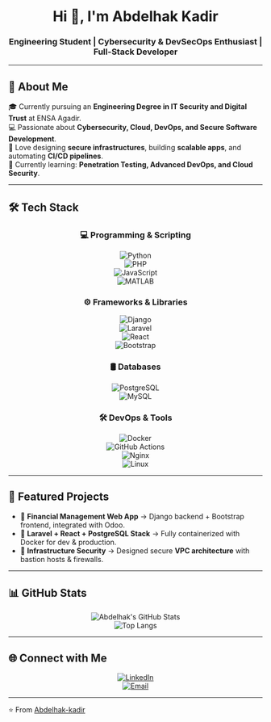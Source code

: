 <!-- Modern GitHub Profile README -->

<h1 align="center">Hi 👋, I'm Abdelhak Kadir</h1>
<h3 align="center">Engineering Student | Cybersecurity & DevSecOps Enthusiast | Full-Stack Developer</h3>

---

## 🚀 About Me  
🎓 Currently pursuing an **Engineering Degree in IT Security and Digital Trust** at ENSA Agadir.  
💻 Passionate about **Cybersecurity, Cloud, DevOps, and Secure Software Development**.  
🔐 Love designing **secure infrastructures**, building **scalable apps**, and automating **CI/CD pipelines**.  
🌱 Currently learning: **Penetration Testing, Advanced DevOps, and Cloud Security**.  

---

## 🛠️ Tech Stack  

<div align="center">

### 💻 Programming & Scripting  
![Python](https://img.shields.io/badge/Python-3776AB?style=for-the-badge&logo=python&logoColor=white)  
![PHP](https://img.shields.io/badge/PHP-777BB4?style=for-the-badge&logo=php&logoColor=white)  
![JavaScript](https://img.shields.io/badge/JavaScript-F7E017?style=for-the-badge&logo=javascript&logoColor=black)  
![MATLAB](https://img.shields.io/badge/MATLAB-orange?style=for-the-badge&logo=mathworks&logoColor=white)  

### ⚙️ Frameworks & Libraries  
![Django](https://img.shields.io/badge/Django-092E20?style=for-the-badge&logo=django&logoColor=white)  
![Laravel](https://img.shields.io/badge/Laravel-FF2D20?style=for-the-badge&logo=laravel&logoColor=white)  
![React](https://img.shields.io/badge/React-20232A?style=for-the-badge&logo=react&logoColor=61DAFB)  
![Bootstrap](https://img.shields.io/badge/Bootstrap-563D7C?style=for-the-badge&logo=bootstrap&logoColor=white)  

### 🛢️ Databases  
![PostgreSQL](https://img.shields.io/badge/PostgreSQL-336791?style=for-the-badge&logo=postgresql&logoColor=white)  
![MySQL](https://img.shields.io/badge/MySQL-005C84?style=for-the-badge&logo=mysql&logoColor=white)  

### 🛠️ DevOps & Tools  
![Docker](https://img.shields.io/badge/Docker-2496ED?style=for-the-badge&logo=docker&logoColor=white)  
![GitHub Actions](https://img.shields.io/badge/GitHub%20Actions-2088FF?style=for-the-badge&logo=github-actions&logoColor=white)  
![Nginx](https://img.shields.io/badge/Nginx-009639?style=for-the-badge&logo=nginx&logoColor=white)  
![Linux](https://img.shields.io/badge/Linux-FCC624?style=for-the-badge&logo=linux&logoColor=black)  

</div>

---

## 📌 Featured Projects  

- 🔹 **Financial Management Web App** → Django backend + Bootstrap frontend, integrated with Odoo.  
- 🔹 **Laravel + React + PostgreSQL Stack** → Fully containerized with Docker for dev & production.  
- 🔹 **Infrastructure Security** → Designed secure **VPC architecture** with bastion hosts & firewalls.  

---

## 📊 GitHub Stats  

<div align="center">
  
![Abdelhak's GitHub Stats](https://github-readme-stats.vercel.app/api?username=Abdelhak-kadir&show_icons=true&theme=radical)  
![Top Langs](https://github-readme-stats.vercel.app/api/top-langs/?username=Abdelhak-kadir&layout=compact&theme=radical)  

</div>

---

## 🌐 Connect with Me  

<div align="center">

[![LinkedIn](https://img.shields.io/badge/LinkedIn-blue?style=for-the-badge&logo=linkedin)](https://linkedin.com/in/your-link)  
[![Email](https://img.shields.io/badge/Email-D14836?style=for-the-badge&logo=gmail&logoColor=white)](mailto:your.email@example.com)  

</div>

---

⭐️ From [Abdelhak-kadir](https://github.com/Abdelhak-kadir)
